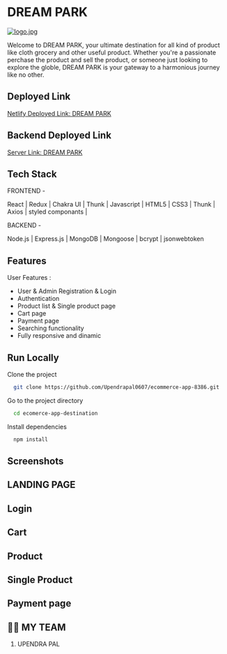 

# DREAM PARK

[![logo.jpg](https://i.ytimg.com/vi/704PL_KSLPY/maxresdefault.jpg)](https://postimg.cc/nsKjyYJL)


Welcome to DREAM PARK, your ultimate destination for all kind of product like cloth grocery and other useful product. Whether you're a passionate perchase the product and sell the product, or someone just looking to explore the globle, DREAM PARK is your gateway to a harmonious journey like no other.


## Deployed Link
[Netlify Deployed Link:  DREAM PARK](https://ubiquitous-starlight-db9333.netlify.app/)

## Backend Deployed Link
[Server Link:  DREAM PARK](https://dream-park-backend.onrender.com/)

## Tech Stack
<div>
  
FRONTEND -

React | Redux | Chakra UI | Thunk | Javascript | HTML5 | CSS3 | Thunk | Axios | styled componants | 

BACKEND -

Node.js | Express.js | MongoDB | Mongoose | bcrypt | jsonwebtoken 
 
</div>

## Features

User Features :
- User & Admin Registration & Login 
- Authentication
- Product list & Single product page
- Cart page
- Payment page
- Searching functionality
- Fully responsive and dinamic 
## Run Locally

Clone the project

```bash
  git clone https://github.com/Upendrapal0607/ecommerce-app-8386.git
```

Go to the project directory

```bash
  cd ecomerce-app-destination
```

Install dependencies

```bash
  npm install 

```

<!-- Start the server

```bash
  npm run server 
``` -->

## Screenshots

## LANDING PAGE


## Login


## Cart


## Product


## Single Product


## Payment page 




## 👩‍🚒 MY TEAM
1. UPENDRA PAL



